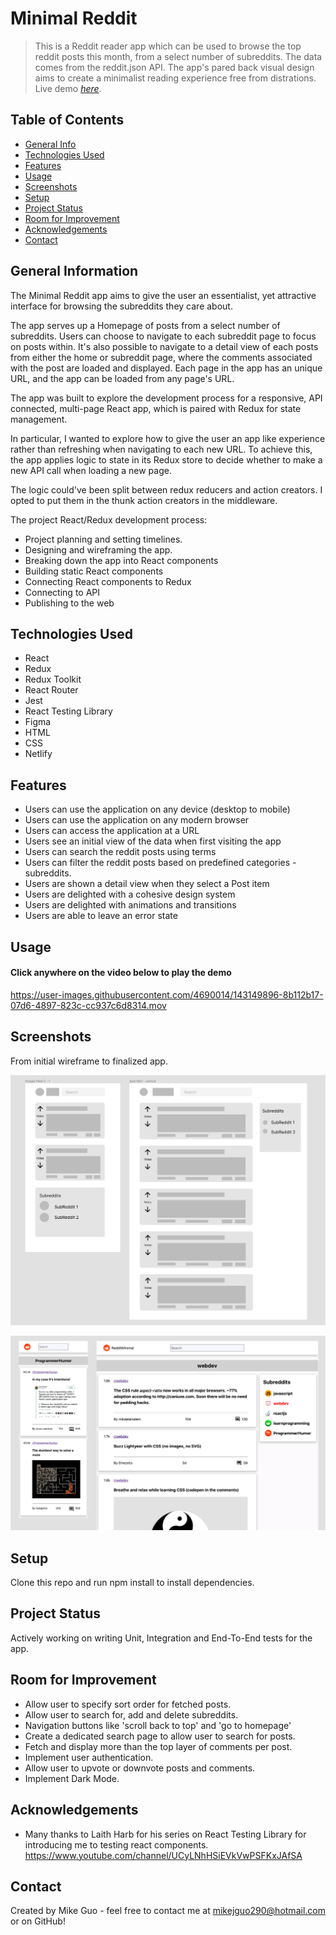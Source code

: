 # Minimal Reddit
> This is a Reddit reader app which can be used to browse the top reddit posts this month, from a select number of subreddits. The data comes from the reddit.json API. The app's pared back visual design aims to create a minimalist reading experience free from distrations.
> Live demo [_here_](https://minimal-reddit.netlify.app/). <!-- If you have the project hosted somewhere, include the link here. -->

## Table of Contents
* [General Info](#general-information)
* [Technologies Used](#technologies-used)
* [Features](#features)
* [Usage](#usage)
* [Screenshots](#screenshots)
* [Setup](#setup)
* [Project Status](#project-status)
* [Room for Improvement](#room-for-improvement)
* [Acknowledgements](#acknowledgements)
* [Contact](#contact)
<!-- * [License](#license) -->


## General Information
The Minimal Reddit app aims to give the user an essentialist, yet attractive interface for browsing the subreddits they care about.

The app serves up a Homepage of posts from a select number of subreddits. Users can choose to navigate to each subreddit page to focus on posts within. It's also possible to navigate to a detail view of each posts from either the home or subreddit page, where the comments associated with the post are loaded and displayed. Each page in the app has an unique URL, and the app can be loaded from any page's URL.

The app was built to explore the development process for a responsive, API connected, multi-page React app, which is paired with Redux for state management. 

In particular, I wanted to explore how to give the user an app like experience rather than refreshing when navigating to each new URL. To achieve this, the app applies logic to state in its Redux store to decide whether to make a new API call when loading a new page. 

The logic could've been split between redux reducers and action creators. I opted to put them in the thunk action creators in the middleware.

The project React/Redux development process:

- Project planning and setting timelines.
- Designing and wireframing the app.
- Breaking down the app into React components
- Building static React components
- Connecting React components to Redux
- Connecting to API
- Publishing to the web
## Technologies Used
- React
- Redux
- Redux Toolkit
- React Router
- Jest
- React Testing Library
- Figma
- HTML
- CSS
- Netlify
## Features
- Users can use the application on any device (desktop to mobile)
- Users can use the application on any modern browser
- Users can access the application at a URL
- Users see an initial view of the data when first visiting the app
- Users can search the reddit posts using terms
- Users can filter the reddit posts based on predefined categories - subreddits.
- Users are shown a detail view when they select a Post item
- Users are delighted with a cohesive design system
- Users are delighted with animations and transitions
- Users are able to leave an error state

## Usage

#### Click anywhere on the video below to play the demo

https://user-images.githubusercontent.com/4690014/143149896-8b112b17-07d6-4897-823c-cc937c6d8314.mov

<!-- If you have screenshots you'd like to share, include them here. -->
## Screenshots
From initial wireframe to finalized app.

![Wireframe screenshot](./src/images/wireframes.png)

![app screenshot](./src/images/app_screenshots.png)
## Setup
Clone this repo and run npm install to install dependencies. 

## Project Status
Actively working on writing Unit, Integration and End-To-End tests for the app.
## Room for Improvement
- Allow user to specify sort order for fetched posts.
- Allow user to search for, add and delete subreddits.
- Navigation buttons like 'scroll back to top' and 'go to homepage'
- Create a dedicated search page to allow user to search for posts.
- Fetch and display more than the top layer of comments per post.
- Implement user authentication.
- Allow user to upvote or downvote posts and comments.
- Implement Dark Mode.
## Acknowledgements
- Many thanks to Laith Harb for his series on React Testing Library for introducing me to testing react components. 
https://www.youtube.com/channel/UCyLNhHSiEVkVwPSFKxJAfSA
## Contact
Created by Mike Guo - feel free to contact me at mikejguo290@hotmail.com or on GitHub!
